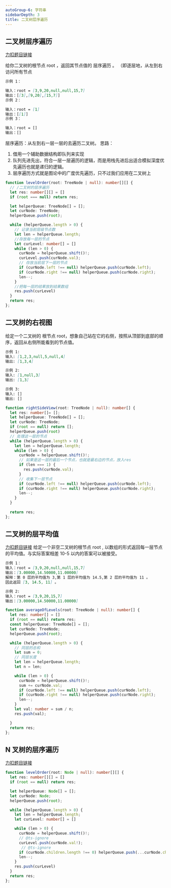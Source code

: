 ```yaml
---
autoGroup-6: 字符串
sidebarDepth: 3
title: 二叉树层序遍历
---
```


## 二叉树层序遍历
[力扣题目链接](https://leetcode.cn/problems/binary-tree-level-order-traversal/)

给你二叉树的根节点 root ，返回其节点值的 层序遍历 。 （即逐层地，从左到右访问所有节点

```md
示例 1：

输入：root = [3,9,20,null,null,15,7]
输出：[[3],[9,20],[15,7]]
示例 2：

输入：root = [1]
输出：[[1]]
示例 3：

输入：root = []
输出：[]
```

层序遍历：从左到右一层一层的去遍历二叉树。
思路：
1. 借用一个辅助数据结构即队列来实现
2. 队列先进先出，符合一层一层遍历的逻辑，而是用栈先进后出适合模拟深度优先遍历也就是递归的逻辑。
3. 层序遍历方式就是图论中的广度优先遍历，只不过我们应用在二叉树上

```ts
function levelOrder(root: TreeNode | null): number[][] {
  // /二叉树的层序遍历
  let res: number[][] = []
  if (root === null) return res;

  let helperQueue: TreeNode[] = [];
  let curNode: TreeNode;
  helperQueue.push(root);

  while (helperQueue.length > 0) {
    // 记录当前层级节点数
    let len = helperQueue.length;
    //存放每一层的节点 
    let curLevel: number[] = []
    while (len > 0) {
      curNode = helperQueue.shift()!;
      curLevel.push(curNode.val);
      // 存放当前层下一层的节点
      if (curNode.left !== null) helperQueue.push(curNode.left);
      if (curNode.right !== null) helperQueue.push(curNode.right);
      len--;
    }
    //把每一层的结果放到结果数组
    res.push(curLevel)
  }
  return res;
};
```

## 二叉树的右视图
给定一个二叉树的 根节点 root，想象自己站在它的右侧，按照从顶部到底部的顺序，返回从右侧所能看到的节点值。
```md
示例 1:
输入: [1,2,3,null,5,null,4]
输出: [1,3,4]

示例 2:
输入: [1,null,3]
输出: [1,3]

示例 3:
输入: []
输出: []
```

```ts
function rightSideView(root: TreeNode | null): number[] {
  let res: number[]= [];
  let helperQueue: TreeNode[] = [];
  let curNode: TreeNode;
  if (root == null) return [];
  helperQueue.push(root)
  // 处理这一层的节点
  while (helperQueue.length > 0) {
    let len = helperQueue.length;
    while (len > 0) {
      curNode = helperQueue.shift()!;
      // 如果是这一层的最后一个节点，也就是最右边的节点，放入res
      if (len === 1) {
        res.push(curNode.val);
      }
      // 收集下一层节点
      if (curNode.left !== null) helperQueue.push(curNode.left);
      if (curNode.right !== null) helperQueue.push(curNode.right);
      len--;
    }
  }
  
  return res;
};
```

## 二叉树的层平均值
[力扣题目链接](https://leetcode.cn/problems/average-of-levels-in-binary-tree/)
给定一个非空二叉树的根节点 root , 以数组的形式返回每一层节点的平均值。与实际答案相差 10-5 以内的答案可以被接受。   
```md
示例 1：
输入：root = [3,9,20,null,null,15,7]
输出：[3.00000,14.50000,11.00000]
解释：第 0 层的平均值为 3,第 1 层的平均值为 14.5,第 2 层的平均值为 11 。
因此返回 [3, 14.5, 11] 。

示例 2:
输入：root = [3,9,20,15,7]
输出：[3.00000,14.50000,11.00000]
```
```ts
function averageOfLevels(root: TreeNode | null): number[] {
  let res: number[] = []
  if (root == null) return res;
  const helperQueue: TreeNode[] = [];
  let curNode: TreeNode;
  helperQueue.push(root);

  while (helperQueue.length > 0) {
    // 同层的总和
    let sum = 0;
    // 同层长度
    let len = helperQueue.length;
    let n = len;

    while (len > 0) {
      curNode = helperQueue.shift()!;
      sum += curNode.val;
      if (curNode.left !== null) helperQueue.push(curNode.left);
      if (curNode.right !== null) helperQueue.push(curNode.right);
      len--;
    }
    let val: number = sum / n;
    res.push(val);

  }
  return res;
};

```

## N 叉树的层序遍历
[力扣题目链接](https://leetcode.cn/problems/n-ary-tree-level-order-traversal/)

```ts
function levelOrder(root: Node | null): number[][] {
  let res: number[][] = []
  if (root == null) return res;

  let helperQueue: Node[] = [];
  let curNode: Node;
  helperQueue.push(root);

  while (helperQueue.length > 0) {
    let len = helperQueue.length;
    let curLevel: number[] = []

    while (len > 0) {
      curNode = helperQueue.shift()!;
      // @ts-ignore
      curLevel.push(curNode.val!);
       // @ts-ignore
      if (curNode.children.length !== 0) helperQueue.push(...curNode.children);
      len--;
    }
    res.push(curLevel)
  }
  return res;
};
```
